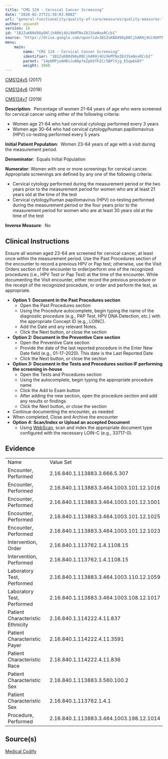 ```yaml
---
title: "CMS 124 - Cervical Cancer Screening"
date: "2020-02-27T21:30:03.988Z"
url: "general-functionality/quality-of-care/measures/quality-measures-list/cms-124-cervical-cancer-screening.html"
author: aquandt
version: 16
id: "1B1ZuKB8d98yDNljhARHj4Ui9kMTNxZ0J3SeNoxRCcbI"
source: "https://drive.google.com/open?id=1B1ZuKB8d98yDNljhARHj4Ui9kMTNxZ0J3SeNoxRCcbI"
menu:
    main:
        name: "CMS 124 - Cervical Cancer Screening"
        identifier: "1B1ZuKB8d98yDNljhARHj4Ui9kMTNxZ0J3SeNoxRCcbI"
        parent: "14p6MPjeAHRsJuRApfeZpkbThZCc5BPl5jg_E5qwbG8Y"
        weight: 3860
---
```

[CMS124v5](https://medicalcodify.com/eh/?f=layoutnouser&func&module&tabmodule&name=RXDBmain&searchterm=CMS124&showresult=CMS124v5&showresulttype=Measure) (2017)

[CMS124v6](https://medicalcodify.com/eh/?f=layoutnouser&func&module&tabmodule&name=RXDBmain&searchterm=CMS124&showresult=CMS124v6&showresulttype=Measure) (2018)

[CMS124v7](https://medicalcodify.com/eh/?f=layoutnouser&func&module&tabmodule&name=RXDBmain&searchterm=CMS124&showresult=CMS124v7&showresulttype=Measure) (2019)



**Description**:  Percentage of women 21-64 years of age who were screened for cervical cancer using either of the following criteria:

* Women age 21-64 who had cervical cytology performed every 3 years
* Women age 30-64 who had cervical cytology/human papillomavirus (HPV) co-testing performed every 5 years

**Initial Patient Population**:  Women 23-64 years of age with a visit during the measurement period.

**Denominator**:  Equals Initial Population

**Numerator**: Women with one or more screenings for cervical cancer. Appropriate screenings are defined by any one of the following criteria:

* Cervical cytology performed during the measurement period or the two years prior to the measurement period for women who are at least 21 years old at the time of the test
* Cervical cytology/human papillomavirus (HPV) co-testing performed during the measurement period or the four years prior to the measurement period for women who are at least 30 years old at the time of the test

**Inverse Measure**:  No

## Clinical Instructions

Ensure all women aged 23-64 are screened for cervical cancer, at least once within the measurement period. Use the Past Procedures section of the encounter to record a previous HPV or Pap test; otherwise, use the Visit Orders section of the encounter to order/perform one of the recognized procedures (i.e., HPV Test or Pap Test) at the time of the encounter. While documenting the Visit encounter, either record the previous procedure or the receipt of the recognized procedure, or order and perform the test, as appropriate.

* <strong>Option 1: Document in the Past Procedures section</strong>
    * Open the Past Procedures section
    * Using the Procedure autocomplete, begin typing the name of the diagnostic procedure (e.g., PAP Test, HPV DNA Detection, etc.) with the appropriate Concept ID (e.g., LOINC).
    * Add the Date and any relevant Notes.
    * Click the Next button, or close the section
* <strong>Option 2: Document in the Preventive Care section</strong>
    * Open the Preventive Care section
    * Provide the date of the last reported procedure in the Enter New Date field (e.g., 01-17-2020). This date is the Last Reported Date
    * Click the Next button, or close the section
* <strong>Option 3: Document in the Tests and Procedures section IF performing the screening in-house</strong>
    * Open the Tests and Procedures section
    * Using the autocomplete, begin typing the appropriate procedure name
    * Click the Add to Exam button
    * After adding the new section, open the procedure section and add any results or findings
    * Click the Next button, or close the section
* Continue documenting the encounter, as needed
* When completed, Close and Archive the encounter
* <strong>Option 4: Scan/Index or Upload an accepted Document</strong> 
    * Using [WebScan](../../../document-management/scanning-and-indexing.html), scan and index the appropriate document type configured with the necessary LOIN-C (e.g., 33717-0).

## Evidence

<table>
  <tr>
    <td>Name</td>
    <td>Value Set</td>
  </tr>
  <tr>
    <td>Encounter, Performed</td>
    <td>2.16.840.1.113883.3.666.5.307</td>
  </tr>
  <tr>
    <td>Encounter, Performed</td>
    <td>2.16.840.1.113883.3.464.1003.101.12.1016</td>
  </tr>
  <tr>
    <td>Encounter, Performed</td>
    <td>2.16.840.1.113883.3.464.1003.101.12.1001</td>
  </tr>
  <tr>
    <td>Encounter, Performed</td>
    <td>2.16.840.1.113883.3.464.1003.101.12.1025</td>
  </tr>
  <tr>
    <td>Encounter, Performed</td>
    <td>2.16.840.1.113883.3.464.1003.101.12.1023</td>
  </tr>
  <tr>
    <td>Intervention, Order</td>
    <td>2.16.840.1.113762.1.4.1108.15</td>
  </tr>
  <tr>
    <td>Intervention, Performed</td>
    <td>2.16.840.1.113762.1.4.1108.15</td>
  </tr>
  <tr>
    <td>Laboratory Test, Performed</td>
    <td>2.16.840.1.113883.3.464.1003.110.12.1059</td>
  </tr>
  <tr>
    <td>Laboratory Test, Performed</td>
    <td>2.16.840.1.113883.3.464.1003.108.12.1017</td>
  </tr>
  <tr>
    <td>Patient Characteristic Ethnicity</td>
    <td>2.16.840.1.114222.4.11.837</td>
  </tr>
  <tr>
    <td>Patient Characteristic Payer</td>
    <td>2.16.840.1.114222.4.11.3591</td>
  </tr>
  <tr>
    <td>Patient Characteristic Race</td>
    <td>2.16.840.1.114222.4.11.836</td>
  </tr>
  <tr>
    <td>Patient Characteristic Sex</td>
    <td>2.16.840.1.113883.3.560.100.2</td>
  </tr>
  <tr>
    <td>Patient Characteristic Sex</td>
    <td>2.16.840.1.113762.1.4.1</td>
  </tr>
  <tr>
    <td>Procedure, Performed</td>
    <td>2.16.840.1.113883.3.464.1003.198.12.1014</td>
  </tr>
</table>

## Source(s)

[Medical Codify](https://medicalcodify.com/eh/?f=layoutnouser&func&name=RXDBmain&module&tabmodule&searchterm=CMS124&Submit=Search&icd9search=0&icd10search=0&icd10pcssearch=0&snomedsearch=0&loincsearch=0&labcorpsearch=0&questsearch=0&rxnormsearch=0&hcpcssearch=0&ndcsearch=0&cvxsearch=0&vissearch=0&vssearch=0&meassearch=1&pcssearch=1&fdbsearch=1&fdbnamesearch=1&fullsearch&flowsheet)

